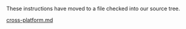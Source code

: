 These instructions have moved to a file checked into our source tree. 

[cross-platform.md](https://github.com/dotnet/roslyn/blob/master/docs/infrastructure/cross-platform.md)
